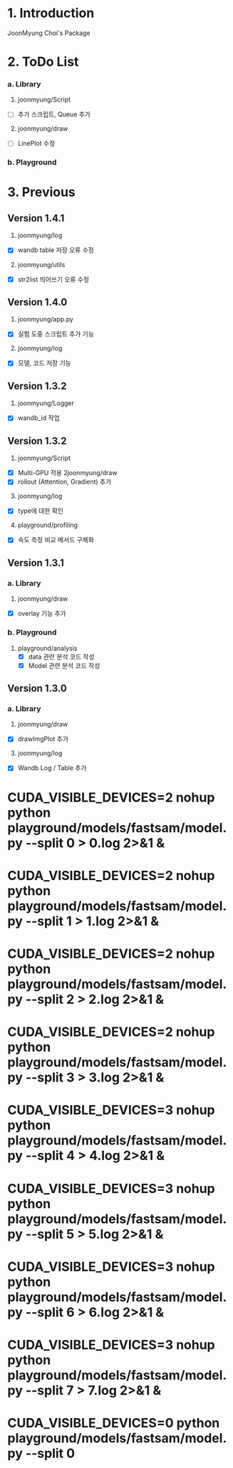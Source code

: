 # 1. Introduction
JoonMyung Choi's Package


# 2. ToDo List
### a. Library 
1. joonmyung/Script
 - [ ] 추가 스크립트, Queue 추가 

2. joonmyung/draw 
 - [ ] LinePlot 수정
 
### b. Playground


# 3. Previous
## Version 1.4.1
1. joonmyung/log
 - [X] wandb table 저장 오류 수정
2. joonmyung/utils
 - [X] str2list 띄어쓰기 오류 수정

## Version 1.4.0
1. joonmyung/app.py
 - [X] 실험 도중 스크립트 추가 기능
2. joonmyung/log
 - [X] 모델, 코드 저장 기능

## Version 1.3.2
1. joonmyung/Logger
 - [X] wandb_id 작업

## Version 1.3.2
1. joonmyung/Script
 - [X] Multi-GPU 적용
2joonmyung/draw
 - [X] rollout (Attention, Gradient) 추가   
3. joonmyung/log
 - [X] type에 대한 확인
4. playground/profiling
 - [X] 속도 측정 비교 메서드 구체화


## Version 1.3.1
### a. Library
1. joonmyung/draw 
 - [X] overlay 기능 추가

### b. Playground
1. playground/analysis
   - [X] data  관련 분석 코드 작성
   - [X] Model 관련 분석 코드 작성
   
## Version 1.3.0
### a. Library 
1. joonmyung/draw
 - [X] drawImgPlot 추가   

3. joonmyung/log
- [X] Wandb Log / Table 추가









# CUDA_VISIBLE_DEVICES=2 nohup python playground/models/fastsam/model.py --split 0 > 0.log 2>&1  &
# CUDA_VISIBLE_DEVICES=2 nohup python playground/models/fastsam/model.py --split 1 > 1.log 2>&1  &
# CUDA_VISIBLE_DEVICES=2 nohup python playground/models/fastsam/model.py --split 2 > 2.log 2>&1  &
# CUDA_VISIBLE_DEVICES=2 nohup python playground/models/fastsam/model.py --split 3 > 3.log 2>&1  &
# CUDA_VISIBLE_DEVICES=3 nohup python playground/models/fastsam/model.py --split 4 > 4.log 2>&1  &
# CUDA_VISIBLE_DEVICES=3 nohup python playground/models/fastsam/model.py --split 5 > 5.log 2>&1  &
# CUDA_VISIBLE_DEVICES=3 nohup python playground/models/fastsam/model.py --split 6 > 6.log 2>&1  &
# CUDA_VISIBLE_DEVICES=3 nohup python playground/models/fastsam/model.py --split 7 > 7.log 2>&1  &

# CUDA_VISIBLE_DEVICES=0 python playground/models/fastsam/model.py --split 0